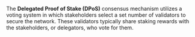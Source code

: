 The **Delegated Proof of Stake (DPoS)** consensus mechanism utilizes a voting system in which stakeholders select a set number of validators to secure the network. These validators typically share staking rewards with the stakeholders, or delegators, who vote for them.
